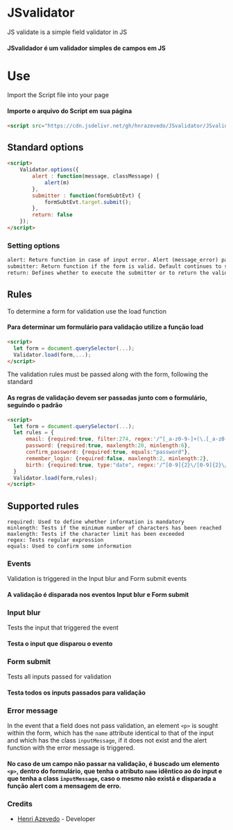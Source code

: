 # JSvalidator
JS validate is a simple field validator in JS
#### JSvalidador é um validador simples de campos em JS

# Use
Import the Script file into your page
#### Importe o arquivo do Script em sua página
```html
<script src="https://cdn.jsdelivr.net/gh/hnrazevedo/JSvalidator/JSvalidator.js" type="text/javascript"></script>
```

## Standard options
```html
<script>
    Validator.options({
        alert : function(message, classMessage) {
            alert(m) 
        },
        submitter : function(formSubtEvt) {
            formSubtEvt.target.submit();
        },
        return: false
    });
</script>
```

### Setting options
```html
alert: Return function in case of input error. Alert (message_error) pattern
submitter: Return function if the form is valid. Default continues to submit form
return: Defines whether to execute the submitter or to return the validation result
```

## Rules
To determine a form for validation use the load function
#### Para determinar um formulário para validação utilize a função load
```html
<script>
  let form = document.querySelector(...);
  Validator.load(form,...);
</script>
```
The validation rules must be passed along with the form, following the standard
#### As regras de validação devem ser passadas junto com o formulário, seguindo o padrão
```html
<script>
  let form = document.querySelector(...);
  let rules = {
      email: {required:true, filter:274, regex:'/^[_a-z0-9-]+(\.[_a-z0-9-]+)*@[a-z0-9-]+(\.[a-z0-9-]+)*(\.[a-z]{2,3})$/', minlength:1},
      password: {required:true, maxlength:20, minlength:6},
      confirm_password: {required:true, equals:"password"},
      remember_login: {required:false, maxlength:2, minlength:2},
      birth: {required:true, type:"date", regex:'/^[0-9]{2}\/[0-9]{2}\/[0-9]{4}$/'}
  }
  Validator.load(form,rules);
</script>
```

## Supported rules
```
required: Used to define whether information is mandatory
minlength: Tests if the minimum number of characters has been reached
maxlength: Tests if the character limit has been exceeded
regex: Tests regular expression
equals: Used to confirm some information
```

### Events
Validation is triggered in the Input blur and Form submit events
#### A validação é disparada nos eventos Input blur e Form submit

### Input blur
Tests the input that triggered the event
#### Testa o input que disparou o evento

### Form submit
Tests all inputs passed for validation
#### Testa todos os inputs passados para validação

### Error message
In the event that a field does not pass validation, an element ```<p>``` is sought within the form, which has the ``name`` attribute identical to that of the input and which has the class ```inputMessage```, if it does not exist and the alert function with the error message is triggered.
#### No caso de um campo não passar na validação, é buscado um elemento ```<p>```, dentro do formulário, que tenha o atributo ```name``` idêntico ao do input e que tenha a class ```inputMessage```, caso o mesmo não existá e disparada a função alert com a mensagem de erro.

### Credits
- [Henri Azevedo](https://github.com/hnrazevedo) - Developer
